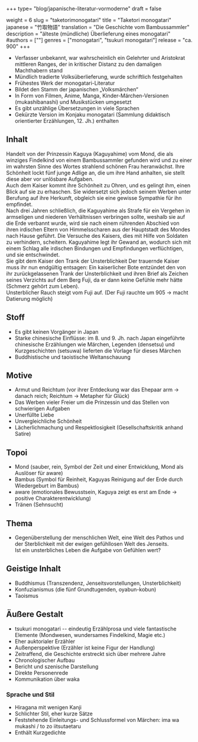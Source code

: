 +++
type= "blog/japanische-literatur-vormoderne"
draft = false

weight = 6
slug = "taketorimonogatari"
title = "Taketori monogatari"
japanese = "竹取物語"
translation = "Die Geschichte vom Bambussammler"
description = "älteste (mündliche) Überlieferung eines monogatari"
#authors = [""]
genres = ["monogatari", "tsukuri monogatari"]
release = "ca. 900"
+++

- Verfasser unbekannt, war wahrscheinlich ein Gelehrter und Aristokrat mittleren Ranges, der in kritischer Distanz zu den damaligen Machthabern stand
- Mündlich tradierte Volksüberlieferung, wurde schriftlich festgehalten
- Frühestes Werk der monogatari-Literatur
- Bildet den Stamm der japanischen „Volksmärchen“
- In Form von Filmen, Anime, Manga, Kinder-Märchen-Versionen (mukashibanashi) und Musikstücken umgesetzt
- Es gibt unzählige Übersetzungen in viele Sprachen
- Gekürzte Version im Konjaku monogatari (Sammlung didaktisch orientierter Erzählungen, 12. Jh.) enthalten

## Inhalt

Handelt von der Prinzessin Kaguya (Kaguyahime) vom Mond, die als winziges Findelkind von einem Bambussammler gefunden wird und zu einer im wahrsten Sinne des Wortes strahlend schönen Frau heranwächst.
Ihre Schönheit lockt fünf junge Adlige an, die um ihre Hand anhalten, sie stellt diese aber vor unlösbare Aufgaben.  
Auch dem Kaiser kommt ihre Schönheit zu Ohren, und es gelingt ihm, einen Blick auf sie zu erhaschen. Sie widersetzt sich jedoch seinem Werben unter Berufung auf ihre Herkunft, obgleich sie eine gewisse Sympathie für ihn empfindet.  
Nach drei Jahren schließlich, die Kaguyahime als Strafe für ein Vergehen in armseligen und niederen Verhältnissen verbringen sollte, weshalb sie auf die Erde verbannt wurde, wird sie nach einem rührenden Abschied von ihren irdischen Eltern von Himmelsscharen aus der Hauptstadt des Mondes nach Hause geführt. Die Versuche des Kaisers, dies mit Hilfe von Soldaten zu verhindern, scheitern. Kaguyahime legt ihr Gewand an, wodurch sich mit einem Schlag alle irdischen Bindungen und Empfindungen verflüchtigen, und sie entschwindet.  
Sie gibt dem Kaiser den Trank der Unsterblichkeit Der trauernde Kaiser muss ihr nun endgültig entsagen: Ein kaiserlicher Bote entzündet den von ihr zurückgelassenen Trank der Unsterblichkeit und ihren Brief als Zeichen seines Verzichts auf dem Berg Fuji, da er dann keine Gefühle mehr hätte (Schmerz gehört zum Leben).  
Unsterblicher Rauch steigt vom Fuji auf. (Der Fuji rauchte um 905 -> macht Datierung möglich)

## Stoff

- Es gibt keinen Vorgänger in Japan
- Starke chinesische Einflüsse: im 8. und 9. Jh. nach Japan eingeführte chinesische Erzählungen wie Märchen, Legenden (densetsu) und Kurzgeschichten (setsuwa) lieferten die Vorlage für dieses Märchen
- Buddhistische und taoistische Weltanschauung

## Motive

- Armut und Reichtum (vor ihrer Entdeckung war das Ehepaar arm -> danach reich; Reichtum -> Metapher für Glück)
- Das Werben vieler Freier um die Prinzessin und das Stellen von schwierigen Aufgaben
- Unerfüllte Liebe
- Unvergleichliche Schönheit
- Lächerlichmachung und Respektlosigkeit (Gesellschaftskritik anhand Satire)

## Topoi

- Mond (sauber, rein, Symbol der Zeit und einer Entwicklung, Mond als Auslöser für aware)
- Bambus (Symbol für Reinheit, Kaguyas Reinigung auf der Erde durch Wiedergeburt im Bambus)
- aware (emotionales Bewusstsein, Kaguya zeigt es erst am Ende -> positive Charakterentwicklung)
- Tränen (Sehnsucht)

## Thema

- Gegenüberstellung der menschlichen Welt, eine Welt des Pathos und der Sterblichkeit mit der ewigen gefühllosen Welt des Jenseits.  
  Ist ein unsterbliches Leben die Aufgabe von Gefühlen wert?

## Geistige Inhalt

- Buddhismus (Transzendenz, Jenseitsvorstellungen, Unsterblichkeit)
- Konfuzianismus (die fünf Grundtugenden, oyabun-kobun)
- Taoismus

## Äußere Gestalt

- tsukuri monogatari -- eindeutig Erzählprosa und viele fantastische Elemente (Mondwesen, wundersames Findelkind, Magie etc.)
- Eher auktorialer Erzähler
- Außenperspektive (Erzähler ist keine Figur der Handlung)
- Zeitraffend, die Geschichte erstreckt sich über mehrere Jahre
- Chronologischer Aufbau
- Bericht und szenische Darstellung
- Direkte Personenrede
- Kommunikation über waka

### Sprache und Stil

- Hiragana mit wenigen Kanji
- Schlichter Stil, eher kurze Sätze
- Feststehende Einleitungs- und Schlussformel von Märchen: ima wa mukashi / to zo iitsutaetaru
- Enthält Kurzgedichte
